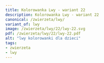 ```yaml
---
title: Kolorowanka Lwy - wariant 22
description: Kolorowanka Lwy - wariant 22
canonical: /zwierzeta/lwy/
variant_of: lwy
image: /zwierzeta/lwy/22/lwy-22.svg
pdf: /zwierzeta/lwy/22/lwy-22.pdf
alt: "lwy kolorowanki dla dzieci"
tags:
- zwierzeta
- lwy
---
```

